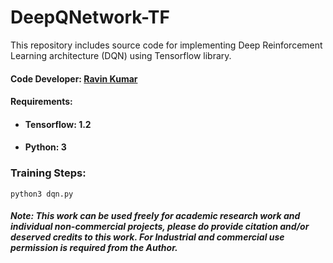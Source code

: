 # DeepQNetwork-TF
This repository includes source code for implementing Deep Reinforcement Learning architecture (DQN) using Tensorflow library.

#### Code Developer: [Ravin Kumar](https://mr-ravin.github.io)
#### Requirements:
- #### Tensorflow: 1.2
- #### Python: 3    

### Training Steps:
```python3
python3 dqn.py
```
##### Note: This work can be used freely for academic research work and individual non-commercial projects, please do provide citation and/or deserved credits to this work. For Industrial and commercial use permission is required from the Author.
